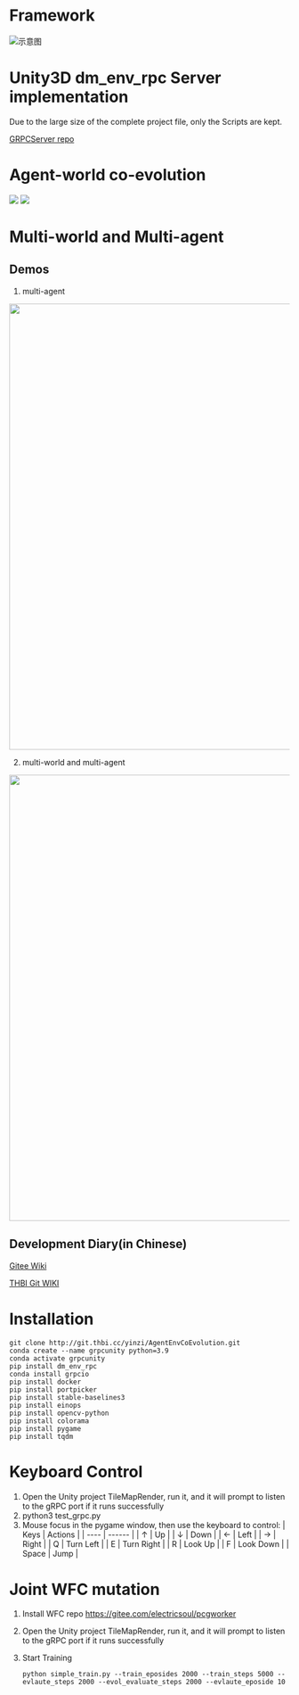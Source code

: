 # Framework

![示意图](https://cloud.tsinghua.edu.cn/f/718a8682c063447e979b/?dl=1)

# Unity3D dm_env_rpc Server implementation
Due to the large size of the complete project file, only the Scripts are kept.

[GRPCServer repo](https://github.com/aod321/GRPCServer)
# Agent-world co-evolution

![](https://cloud.tsinghua.edu.cn/f/efdd19d0ed444bccaa98/?dl=1)
![](https://cloud.tsinghua.edu.cn/f/bf6468c7360b41e99653/?dl=1)
# Multi-world and Multi-agent 

## Demos

1. multi-agent

<img src="imgs/third.gif?raw=true" width="800px">

2. multi-world and multi-agent

<img src="imgs/fourth.gif?raw=true" width="800px">


## Development Diary(in Chinese)
[Gitee Wiki](https://gitee.com/aod321/AgentEnvCoEvolution/wikis/%E5%A4%9A%E4%B8%96%E7%95%8C%E6%94%AF%E6%8C%81)

[THBI Git WIKI](http://git.thbi.cc/yinzi/AgentEnvCoEvolution/wiki/%E5%A4%9A%E4%B8%96%E7%95%8C%E6%94%AF%E6%8C%81)

# Installation

```shell
git clone http://git.thbi.cc/yinzi/AgentEnvCoEvolution.git
conda create --name grpcunity python=3.9
conda activate grpcunity
pip install dm_env_rpc
conda install grpcio
pip install docker
pip install portpicker
pip install stable-baselines3
pip install einops
pip install opencv-python
pip install colorama
pip install pygame
pip install tqdm
```

# Keyboard Control

1. Open the Unity project TileMapRender, run it, and it will prompt to listen to the gRPC port if it runs successfully
2. python3 test_grpc.py
3. Mouse focus in the pygame window, then use the keyboard to control:
   | Keys | Actions   |
   | ---- | ------ |
   | ↑   | Up |
   | ↓   | Down |
   | ←   | Left |
   | →   | Right |
   | Q    | Turn Left |
   | E    | Turn Right  |
   | R    | Look Up |
   | F    | Look Down |
   | Space | Jump   |

# Joint WFC mutation

1.  Install WFC repo
   https://gitee.com/electricsoul/pcgworker
2.  Open the Unity project TileMapRender, run it, and it will prompt to listen to the gRPC port if it runs successfully
3. Start Training

   ```shell
   python simple_train.py --train_eposides 2000 --train_steps 5000 --evlaute_steps 2000 --evol_evaluate_steps 2000 --evlaute_eposide 10
   ```
